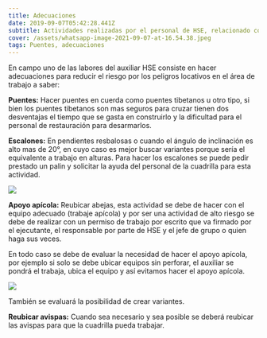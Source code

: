 ```yaml
---
title: Adecuaciones
date: 2019-09-07T05:42:28.441Z
subtitle: Actividades realizadas por el personal de HSE, relacionado con adecuaciones
cover: /assets/whatsapp-image-2021-09-07-at-16.54.38.jpeg
tags: Puentes, adecuaciones
---
```

En campo uno de las labores del auxiliar HSE consiste en hacer adecuaciones para reducir el riesgo por los peligros locativos en el área de trabajo a saber:

**Puentes:** Hacer puentes en cuerda como puentes tibetanos u otro tipo, si bien los puentes tibetanos son mas seguros para cruzar tienen dos desventajas el tiempo que se gasta en construirlo y la dificultad para el personal de restauración para desarmarlos.

**Escalones:** En pendientes resbalosas o cuando el ángulo de inclinación es alto mas de 20°, en cuyo caso es mejor buscar variantes porque sería el equivalente a trabajo en alturas. Para hacer los escalones se puede pedir prestado un palin y solicitar la ayuda del personal de la cuadrilla para esta actividad.

![](/assets/whatsapp-image-2021-09-06-at-16.29.57-1-.jpeg)

**Apoyo apícola:** Reubicar abejas, esta actividad se debe de hacer con el equipo adecuado (trabaje apícola) y por ser una actividad de alto riesgo se debe de realizar con un permiso de trabajo por escrito que va firmado por el ejecutante, el responsable por parte de HSE y el jefe de grupo o quien haga sus veces.

En todo caso se debe de evaluar la necesidad de hacer el apoyo apícola, por ejemplo si solo se debe ubicar equipos sin perforar, el auxiliar se pondrá el trabaja, ubica el equipo y así evitamos hacer el apoyo apícola.

![](/assets/whatsapp-image-2021-09-06-at-16.41.19-1-.jpeg)

También se evaluará la posibilidad de crear variantes.

**Reubicar avispas:** Cuando sea necesario y sea posible se deberá reubicar las avispas para que la cuadrilla pueda trabajar.